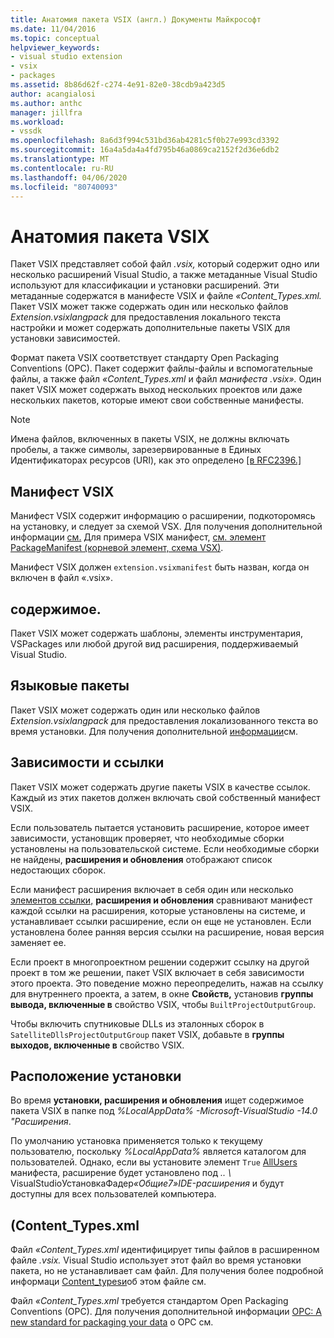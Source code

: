 ```yaml
---
title: Анатомия пакета VSIX (англ.) Документы Майкрософт
ms.date: 11/04/2016
ms.topic: conceptual
helpviewer_keywords:
- visual studio extension
- vsix
- packages
ms.assetid: 8b86d62f-c274-4e91-82e0-38cdb9a423d5
author: acangialosi
ms.author: anthc
manager: jillfra
ms.workload:
- vssdk
ms.openlocfilehash: 8a6d3f994c531bd36ab4281c5f0b27e993cd3392
ms.sourcegitcommit: 16a4a5da4a4fd795b46a0869ca2152f2d36e6db2
ms.translationtype: MT
ms.contentlocale: ru-RU
ms.lasthandoff: 04/06/2020
ms.locfileid: "80740093"
---
```

# <a name="anatomy-of-a-vsix-package"></a>Анатомия пакета VSIX
Пакет VSIX представляет собой файл *.vsix,* который содержит одно или несколько расширений Visual Studio, а также метаданные Visual Studio используют для классификации и установки расширений. Эти метаданные содержатся в манифесте VSIX и файле *«Content_Types.xml.* Пакет VSIX может также содержать один или несколько файлов *Extension.vsixlangpack* для предоставления локального текста настройки и может содержать дополнительные пакеты VSIX для установки зависимостей.

 Формат пакета VSIX соответствует стандарту Open Packaging Conventions (OPC). Пакет содержит файлы-файлы и вспомогательные файлы, а также файл *«Content_Types.xml* и файл *манифеста .vsix».* Один пакет VSIX может содержать выход нескольких проектов или даже нескольких пакетов, которые имеют свои собственные манифесты.

> [!NOTE]
> Имена файлов, включенных в пакеты VSIX, не должны включать пробелы, а также символы, зарезервированные в Единых Идентификаторах ресурсов (URI), как это определено [ \[в RFC2396.\]](https://www.rfc-editor.org/rfc/rfc2396.txt)

## <a name="the-vsix-manifest"></a>Манифест VSIX
 Манифест VSIX содержит информацию о расширении, подкоторомясь на установку, и следует за схемой VSX. Для получения дополнительной информации [см.](https://msdn.microsoft.com/library/76e410ec-b1fb-4652-ac98-4a4c52e09a2b) Для примера VSIX манифест, [см. элемент PackageManifest (корневой элемент, схема VSX)](https://msdn.microsoft.com/library/f8ae42ba-775a-4d2b-976a-f556e147f187).

 Манифест VSIX должен `extension.vsixmanifest` быть назван, когда он включен в файл «.vsix».

## <a name="the-content"></a>содержимое.
 Пакет VSIX может содержать шаблоны, элементы инструментария, VSPackages или любой другой вид расширения, поддерживаемый Visual Studio.

## <a name="language-packs"></a>Языковые пакеты
 Пакет VSIX может содержать один или несколько файлов *Extension.vsixlangpack* для предоставления локализованного текста во время установки. Для получения дополнительной [информации](../extensibility/localizing-vsix-packages.md)см.

## <a name="dependencies-and-references"></a>Зависимости и ссылки
 Пакет VSIX может содержать другие пакеты VSIX в качестве ссылок. Каждый из этих пакетов должен включать свой собственный манифест VSIX.

 Если пользователь пытается установить расширение, которое имеет зависимости, установщик проверяет, что необходимые сборки установлены на пользовательской системе. Если необходимые сборки не найдены, **расширения и обновления** отображают список недостающих сборок.

 Если манифест расширения включает в себя один или несколько [элементов ссылки,](/previous-versions/visualstudio/visual-studio-2010/dd393687(v=vs.100)) **расширения и обновления** сравнивают манифест каждой ссылки на расширения, которые установлены на системе, и устанавливает ссылки расширение, если он еще не установлен. Если установлена более ранняя версия ссылки на расширение, новая версия заменяет ее.

 Если проект в многопроектном решении содержит ссылку на другой проект в том же решении, пакет VSIX включает в себя зависимости этого проекта. Это поведение можно переопределить, нажав на ссылку для внутреннего проекта, а затем, в окне **Свойств,** установив **группы вывода, включенные в** свойство VSIX, чтобы `BuiltProjectOutputGroup`.

 Чтобы включить спутниковые DLLs из эталонных сборок в `SatelliteDllsProjectOutputGroup` пакет VSIX, добавьте в **группы выходов, включенные в** свойство VSIX.

## <a name="installation-location"></a>Расположение установки
 Во время **установки, расширения и обновления** ищет содержимое пакета VSIX в папке под *%LocalAppData% -Microsoft-VisualStudio -14.0 "Расширения*.

 По умолчанию установка применяется только к текущему пользователю, поскольку *%LocalAppData%* является каталогом для пользователей. Однако, если вы установите элемент `True` [AllUsers](https://msdn.microsoft.com/library/ac817f50-3276-4ddb-b467-8bbb1432455b) манифеста, расширение будет установлено под <em>.. \\ </em>VisualStudioУстановкаФадер<em>«Общие7»IDE-расширения</em> и будут доступны для всех пользователей компьютера.

## <a name="content_typesxml"></a>(Content_Types.xml
 Файл *«Content_Types.xml* идентифицирует типы файлов в расширенном файле *.vsix.* Visual Studio использует этот файл во время установки пакета, но не устанавливает сам файл. Для получения более подробной информаци [Content_typesи](the-structure-of-the-content-types-dot-xml-file.md)об этом файле см.

 Файл *«Content_Types.xml* требуется стандартом Open Packaging Conventions (OPC). Для получения дополнительной информации [OPC: A new standard for packaging your data](https://blogs.msdn.microsoft.com/msdnmagazine/2007/08/08/opc-a-new-standard-for-packaging-your-data/) о OPC см.
